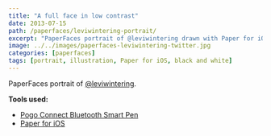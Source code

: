 ```yaml
---
title: "A full face in low contrast"
date: 2013-07-15
path: /paperfaces/leviwintering-portrait/
excerpt: "PaperFaces portrait of @leviwintering drawn with Paper for iOS on an iPad."
image: ../../images/paperfaces-leviwintering-twitter.jpg
categories: [paperfaces]
tags: [portrait, illustration, Paper for iOS, black and white]
---
```


PaperFaces portrait of [@leviwintering](https://twitter.com/leviwintering).

**Tools used:**

- [Pogo Connect Bluetooth Smart Pen](https://www.amazon.com/gp/product/B009K448L4/ref=as_li_ss_tl?ie=UTF8&camp=1789&creative=390957&creativeASIN=B009K448L4&linkCode=as2&tag=mademist-20)
- [Paper for iOS](https://paper.bywetransfer.com/)
